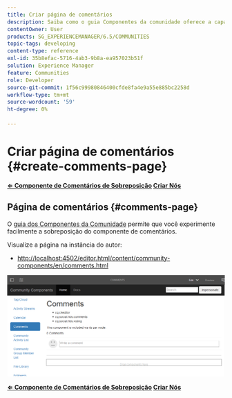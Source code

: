 ```yaml
---
title: Criar página de comentários
description: Saiba como o guia Componentes da comunidade oferece a capacidade de sobrepor facilmente o componente Comentários.
contentOwner: User
products: SG_EXPERIENCEMANAGER/6.5/COMMUNITIES
topic-tags: developing
content-type: reference
exl-id: 35b8efac-5716-4ab3-9b8a-ea957023b51f
solution: Experience Manager
feature: Communities
role: Developer
source-git-commit: 1f56c99980846400cfde8fa4e9a55e885bc2258d
workflow-type: tm+mt
source-wordcount: '59'
ht-degree: 0%

---
```


# Criar página de comentários {#create-comments-page}

**[⇐ Componente de Comentários de Sobreposição](overlay-comments.md) [Criar Nós](overlay-create-nodes.md)**

## Página de comentários {#comments-page}

O [guia dos Componentes da Comunidade](components-guide.md) permite que você experimente facilmente a sobreposição do componente de comentários.

Visualize a página na instância do autor:

* [http://localhost:4502/editor.html/content/community-components/en/comments.html](http://localhost:4502/editor.html/content/community-components/en/comments.html)

![comentários](assets/comments.png)

**[⇐ Componente de Comentários de Sobreposição](overlay-comments.md) [Criar Nós](overlay-create-nodes.md)**

